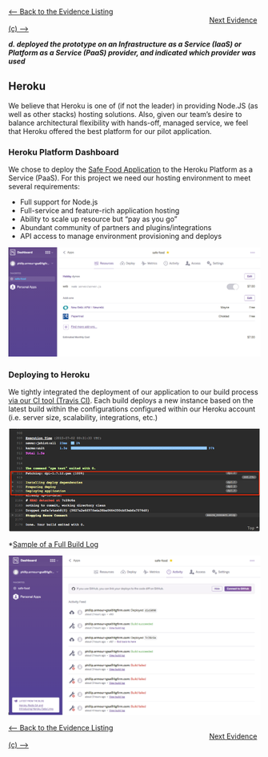 [<-- Back to the Evidence Listing](https://github.com/itgfirm/safe-food/edit/master/Evidence)  &nbsp;&nbsp;&nbsp;&nbsp;&nbsp;&nbsp;&nbsp;&nbsp;&nbsp;&nbsp;&nbsp;&nbsp;&nbsp;&nbsp;&nbsp;&nbsp;&nbsp;&nbsp;&nbsp;&nbsp;&nbsp;&nbsp;&nbsp;&nbsp;&nbsp;&nbsp;&nbsp;&nbsp;&nbsp;&nbsp;&nbsp;&nbsp;&nbsp;&nbsp;&nbsp;&nbsp;&nbsp;&nbsp;&nbsp;&nbsp;&nbsp;&nbsp;&nbsp;&nbsp;&nbsp;&nbsp;&nbsp;&nbsp;&nbsp;&nbsp;&nbsp;&nbsp;&nbsp;&nbsp;&nbsp;&nbsp;&nbsp;&nbsp;&nbsp;&nbsp;&nbsp;&nbsp;&nbsp;&nbsp;&nbsp;&nbsp;&nbsp;&nbsp;&nbsp;&nbsp;&nbsp;&nbsp;&nbsp;&nbsp;&nbsp;&nbsp;&nbsp;&nbsp;&nbsp;&nbsp;&nbsp;&nbsp;&nbsp;&nbsp;&nbsp;&nbsp;&nbsp;&nbsp;&nbsp;&nbsp;&nbsp;&nbsp;&nbsp;&nbsp;&nbsp;&nbsp;&nbsp;&nbsp;&nbsp;&nbsp;&nbsp;&nbsp;[Next Evidence (c) -->](https://github.com/itgfirm/safe-food/edit/master/Evidence/e)

***d. deployed the prototype on an Infrastructure as a Service (IaaS) or Platform as a Service (PaaS) provider, and indicated which provider was used***

## Heroku
We believe that Heroku is one of (if not the leader) in providing Node.JS (as well as other stacks) hosting solutions.  Also, given our team’s desire to balance architectural flexibility with hands-off, managed service, we feel that Heroku offered the best platform for our pilot application.

### Heroku Platform Dashboard
We chose to deploy the [Safe Food Application](http://safe-food.herokuapp.com) to the Heroku Platform as a Service (PaaS). For this project we need our hosting environment to meet several requirements:

- Full support for Node.js
- Full-service and feature-rich application hosting
- Ability to scale up resource but “pay as you go”
- Abundant community of partners and plugins/integrations
- API access to manage environment provisioning and deploys

![Heroku App Dashboard](heroku_app_dash.png)

### Deploying to Heroku
We tightly integrated the deployment of our application to our build process [via our CI tool (Travis CI)](https://github.com/itgfirm/safe-food/blob/master/.travis.yml). Each build deploys a new instance based on the latest build within the configurations configured within our Heroku account (i.e. server size, scalability, integrations, etc.)

![Continuous Deployment Output](CD_Output_Success.png)

*[Sample of a Full Build Log](TravisCI_Build_Output.txt)

![Heroku App Deploy Activity](Heroku_Dashboard.png)

[<-- Back to the Evidence Listing](https://github.com/itgfirm/safe-food/edit/master/Evidence)  &nbsp;&nbsp;&nbsp;&nbsp;&nbsp;&nbsp;&nbsp;&nbsp;&nbsp;&nbsp;&nbsp;&nbsp;&nbsp;&nbsp;&nbsp;&nbsp;&nbsp;&nbsp;&nbsp;&nbsp;&nbsp;&nbsp;&nbsp;&nbsp;&nbsp;&nbsp;&nbsp;&nbsp;&nbsp;&nbsp;&nbsp;&nbsp;&nbsp;&nbsp;&nbsp;&nbsp;&nbsp;&nbsp;&nbsp;&nbsp;&nbsp;&nbsp;&nbsp;&nbsp;&nbsp;&nbsp;&nbsp;&nbsp;&nbsp;&nbsp;&nbsp;&nbsp;&nbsp;&nbsp;&nbsp;&nbsp;&nbsp;&nbsp;&nbsp;&nbsp;&nbsp;&nbsp;&nbsp;&nbsp;&nbsp;&nbsp;&nbsp;&nbsp;&nbsp;&nbsp;&nbsp;&nbsp;&nbsp;&nbsp;&nbsp;&nbsp;&nbsp;&nbsp;&nbsp;&nbsp;&nbsp;&nbsp;&nbsp;&nbsp;&nbsp;&nbsp;&nbsp;&nbsp;&nbsp;&nbsp;&nbsp;&nbsp;&nbsp;&nbsp;&nbsp;&nbsp;&nbsp;&nbsp;&nbsp;&nbsp;&nbsp;&nbsp;[Next Evidence (c) -->](https://github.com/itgfirm/safe-food/edit/master/Evidence/e)